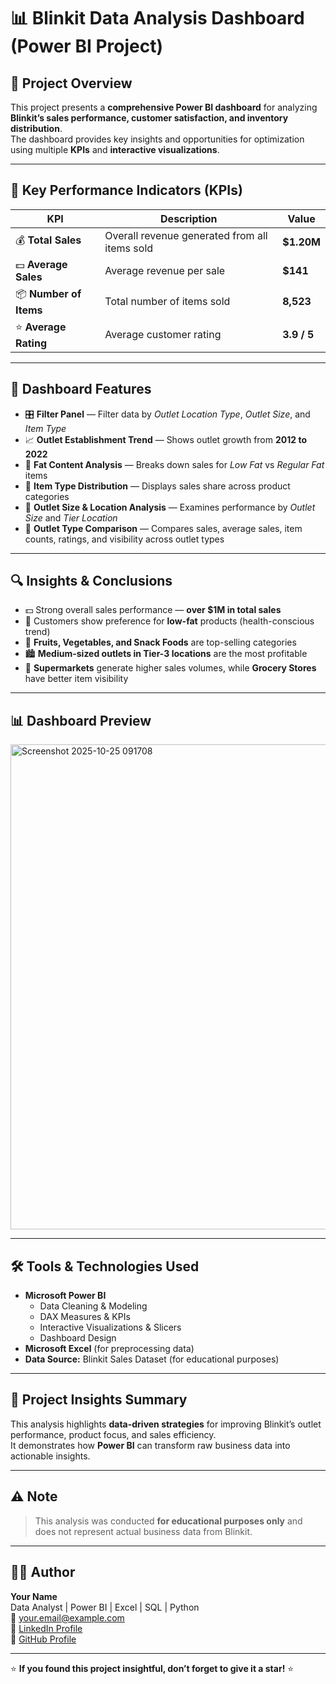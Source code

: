 # 📊 Blinkit Data Analysis Dashboard (Power BI Project)

## 🧭 Project Overview
This project presents a **comprehensive Power BI dashboard** for analyzing **Blinkit’s sales performance, customer satisfaction, and inventory distribution**.  
The dashboard provides key insights and opportunities for optimization using multiple **KPIs** and **interactive visualizations**.

---

## 🎯 Key Performance Indicators (KPIs)

| KPI | Description | Value |
|------|--------------|--------|
| 💰 **Total Sales** | Overall revenue generated from all items sold | **$1.20M** |
| 💵 **Average Sales** | Average revenue per sale | **$141** |
| 📦 **Number of Items** | Total number of items sold | **8,523** |
| ⭐ **Average Rating** | Average customer rating | **3.9 / 5** |

---

## 🧩 Dashboard Features

- 🎛️ **Filter Panel** — Filter data by *Outlet Location Type*, *Outlet Size*, and *Item Type*  
- 📈 **Outlet Establishment Trend** — Shows outlet growth from **2012 to 2022**  
- 🥗 **Fat Content Analysis** — Breaks down sales for *Low Fat* vs *Regular Fat* items  
- 🍎 **Item Type Distribution** — Displays sales share across product categories  
- 🏬 **Outlet Size & Location Analysis** — Examines performance by *Outlet Size* and *Tier Location*  
- 🛒 **Outlet Type Comparison** — Compares sales, average sales, item counts, ratings, and visibility across outlet types  

---

## 🔍 Insights & Conclusions

- 💵 Strong overall sales performance — **over $1M in total sales**  
- 🥦 Customers show preference for **low-fat** products (health-conscious trend)  
- 🍌 **Fruits, Vegetables, and Snack Foods** are top-selling categories  
- 🏙️ **Medium-sized outlets in Tier-3 locations** are the most profitable  
- 🏪 **Supermarkets** generate higher sales volumes, while **Grocery Stores** have better item visibility  

---

## 📊 Dashboard Preview
<img width="1427" height="776" alt="Screenshot 2025-10-25 091708" src="https://github.com/user-attachments/assets/07093e7d-3efd-46e9-aebb-7ded96ce5ba9" />


---

## 🛠️ Tools & Technologies Used
- **Microsoft Power BI**
  - Data Cleaning & Modeling  
  - DAX Measures & KPIs  
  - Interactive Visualizations & Slicers  
  - Dashboard Design  
- **Microsoft Excel** (for preprocessing data)
- **Data Source:** Blinkit Sales Dataset (for educational purposes)

---

## 📘 Project Insights Summary
This analysis highlights **data-driven strategies** for improving Blinkit’s outlet performance, product focus, and sales efficiency.  
It demonstrates how **Power BI** can transform raw business data into actionable insights.

---

## ⚠️ Note
> This analysis was conducted **for educational purposes only** and does not represent actual business data from Blinkit.

---

## 👨‍💻 Author
**Your Name**  
Data Analyst | Power BI | Excel | SQL | Python  
📧 your.email@example.com  
🔗 [LinkedIn Profile](https://linkedin.com/in/yourprofile)  
🔗 [GitHub Profile](https://github.com/yourusername)

---

⭐ **If you found this project insightful, don’t forget to give it a star!** ⭐
